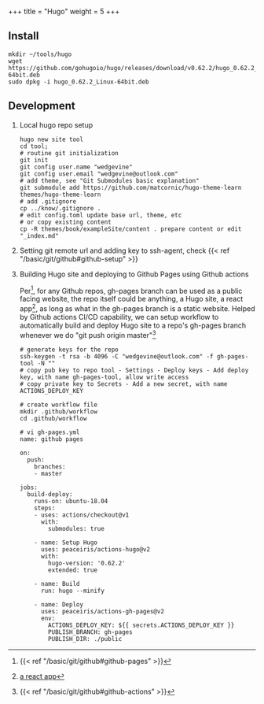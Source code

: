 +++
title = "Hugo"
weight = 5
+++

## Install
```
mkdir ~/tools/hugo
wget https://github.com/gohugoio/hugo/releases/download/v0.62.2/hugo_0.62.2_Linux-64bit.deb
sudo dpkg -i hugo_0.62.2_Linux-64bit.deb
```

## Development
1. Local hugo repo setup

    ```
    hugo new site tool
    cd tool;
    # routine git initialization
    git init
    git config user.name "wedgevine"
    git config user.email "wedgevine@outlook.com"
    # add theme, see "Git Submodules basic explanation"
    git submodule add https://github.com/matcornic/hugo-theme-learn themes/hugo-theme-learn
    # add .gitignore
    cp ../know/.gitignore .
    # edit config.toml update base url, theme, etc
    # or copy existing content
    cp -R themes/book/exampleSite/content . prepare content or edit "_index.md"
    ```
2. Setting git remote url and adding key to ssh-agent, check {{< ref "/basic/git/github#github-setup" >}}
3. Building Hugo site and deploying to Github Pages using Github actions

    Per[^1], for any Github repos, gh-pages branch can be used as a public facing website, the repo itself
    could be anything, a Hugo site, a react app[^2], as long as what in the gh-pages branch is a static website.
    Helped by Github actions CI/CD capability, we can setup workflow to automatically build and deploy Hugo
    site to a repo's gh-pages branch whenever we do "git push origin master"[^3]

    ```
    # generate keys for the repo
    ssh-keygen -t rsa -b 4096 -C "wedgevine@outlook.com" -f gh-pages-tool -N ""
    # copy pub key to repo tool - Settings - Deploy keys - Add deploy key, with name gh-pages-tool, allow write access
    # copy private key to Secrets - Add a new secret, with name ACTIONS_DEPLOY_KEY

    # create workflow file
    mkdir .github/workflow
    cd .github/workflow

    # vi gh-pages.yml
    name: github pages

    on:
      push:
        branches:
        - master

    jobs:
      build-deploy:
        runs-on: ubuntu-18.04
        steps:
        - uses: actions/checkout@v1
          with:
            submodules: true

        - name: Setup Hugo
          uses: peaceiris/actions-hugo@v2
          with:
            hugo-version: '0.62.2'
            extended: true

        - name: Build
          run: hugo --minify

        - name: Deploy
          uses: peaceiris/actions-gh-pages@v2
          env:
            ACTIONS_DEPLOY_KEY: ${{ secrets.ACTIONS_DEPLOY_KEY }}
            PUBLISH_BRANCH: gh-pages
            PUBLISH_DIR: ./public

    ```


[^1]: {{< ref "/basic/git/github#github-pages" >}}
[^2]: [a react app](https://medium.com/@Keithweaver_/setting-up-github-actions-for-a-react-app-on-github-pages-f66b28c312ac)
[^3]: {{< ref "/basic/git/github#github-actions" >}}
